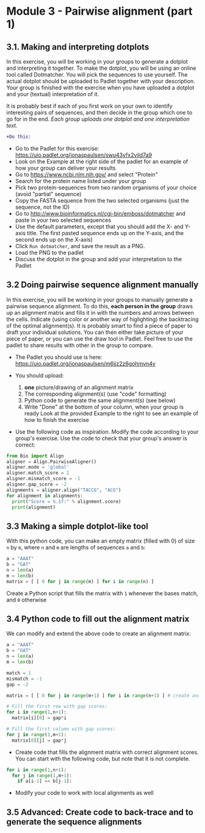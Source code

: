 # Module 3 - Pairwise alignment (part 1)
## 3.1. Making and interpreting dotplots
In this exercise, you will be working in your groups to generate a dotplot and interpreting it together. To make the dotplot, you will be using an online tool called Dotmatcher. You will pick the sequences to use yourself. The actual dotplot should be uploaded to Padlet together with your description. Your group is finished with the exercise when you have uploaded a dotplot and your (textual) interpretation of it. 

It is probably best if each of you first work on your own to identify interesting pairs of sequences, and then decide in the group which one to go for in the end. *Each group uploads one dotplot and one interpretation text.*

```diff
+Do this:
```
- Go to the Padlet for this exercise: https://uio.padlet.org/jonaspaulsen/swu43yfx2vild7a9
- Look on the Example at the right side of the padlet for an example of how your group can deliver your results
- Go to https://www.ncbi.nlm.nih.gov/ and select "Protein"
- Search for the protein name listed under your group
- Pick two protein-sequences from two random organisms of your choice (avoid "partial" sequence)
- Copy the FASTA sequence from the two selected organisms (just the sequence, not the ID)
- Go to http://www.bioinformatics.nl/cgi-bin/emboss/dotmatcher and paste in your two selected sequences
- Use the default parameters, except that you should  add the X- and Y-axis title. The first pasted sequence ends up on the Y-axis, and the second ends up on the X-axis)
- Click `Run dotmatcher`, and save the result as a PNG.
- Load the PNG to the padlet
- Discuss the dotplot in the group and add your interpretation to the Padlet

## 3.2 Doing pairwise sequence alignment manually
In this exercise, you will be working in your groups to manually generate a pairwise sequence alignment. To do this, **each person in the group** draws up an alignment matrix and fills it in with the numbers and arrows between the cells. Indicate (using color or another way of higlighting) the backtracing of the optimal alignment(s). It is probably smart to find a piece of paper to draft your individual solutions. You can then either take picture of your piece of paper, or you can use the draw tool in Padlet. Feel free to use the padlet to share results with other in the group to compare.
- The Padlet you should use is here: https://uio.padlet.org/jonaspaulsen/m6jjz2z6gohmvn4v
- You should upload:
  1. **one** picture/drawing of an alignment matrix 
  2. The corresponding alignment(s) (use "code" formatting)
  3. Python code to generate the same alignment(s) (see below)
  4. Write "Done" at the bottom of your column, when your group is ready
Look at the provided Example to the right to see an example of how to finish the exercise

- Use the following code as inspiration. Modify the code according to your group's exercise. Use the code to check that your group's answer is correct:
```python
from Bio import Align
aligner = Align.PairwiseAligner()
aligner.mode = 'global'
aligner.match_score = 2
aligner.mismatch_score = -1
aligner.gap_score = -2
alignments = aligner.align("TACCG", "ACG")
for alignment in alignments:
  print("Score = %.1f:" % alignment.score)
  print(alignment)
```
## 3.3 Making a simple dotplot-like tool
With this python code, you can make an empty matrix (filled with 0) of size `n` by `m`, where  `n` and `m` are lengths of sequences `a` and `b`:
```python
a = "AAAT"
b = "GAT"
n = len(a)
m = len(b)
matrix = [ [ 0 for j in range(m) ] for i in range(n) ]
```

Create a Python script that fills the matrix with `1` whenever the bases match, and `0` otherwise

## 3.4 Python code to fill out the alignment matrix
We can modify and extend the above code to create an alignment matrix:
```python
a = "AAAT"
b = "GAT"
n = len(a)
m = len(b)

match = 1
mismatch = -1
gap = -2

matrix = [ [ 0 for j in range(m+1) ] for i in range(n+1) ] # create and fill matrix with 0s

# Fill the first row with gap scores:
for i in range(1,n+1):
  matrix[i][0] = gap*i

# Fill the first column with gap scores:
for j in range(1,m+1):
  matrix[0][j] = gap*j
```
- Create code that fills the alignment matrix with correct alignment scores. You can start with the following code, but note that it is not complete.
```python
for i in range(1,n+1):
  for j in range(1,m+1):
    if a[i-1] == b[j-1]:
```

- Modify your code to work with local alignments as well

## 3.5 Advanced: Create code to back-trace and to generate the sequence alignments
